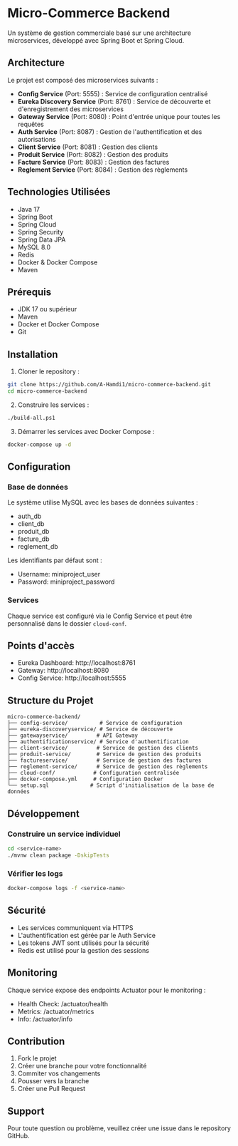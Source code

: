 # Micro-Commerce Backend

Un système de gestion commerciale basé sur une architecture microservices, développé avec Spring Boot et Spring Cloud.

## Architecture

Le projet est composé des microservices suivants :

- **Config Service** (Port: 5555) : Service de configuration centralisé
- **Eureka Discovery Service** (Port: 8761) : Service de découverte et d'enregistrement des microservices
- **Gateway Service** (Port: 8080) : Point d'entrée unique pour toutes les requêtes
- **Auth Service** (Port: 8087) : Gestion de l'authentification et des autorisations
- **Client Service** (Port: 8081) : Gestion des clients
- **Produit Service** (Port: 8082) : Gestion des produits
- **Facture Service** (Port: 8083) : Gestion des factures
- **Reglement Service** (Port: 8084) : Gestion des règlements

## Technologies Utilisées

- Java 17
- Spring Boot
- Spring Cloud
- Spring Security
- Spring Data JPA
- MySQL 8.0
- Redis
- Docker & Docker Compose
- Maven

## Prérequis

- JDK 17 ou supérieur
- Maven
- Docker et Docker Compose
- Git

## Installation

1. Cloner le repository :
```bash
git clone https://github.com/A-Hamdi1/micro-commerce-backend.git
cd micro-commerce-backend
```

2. Construire les services :
```bash
./build-all.ps1
```

3. Démarrer les services avec Docker Compose :
```bash
docker-compose up -d
```

## Configuration

### Base de données
Le système utilise MySQL avec les bases de données suivantes :
- auth_db
- client_db
- produit_db
- facture_db
- reglement_db

Les identifiants par défaut sont :
- Username: miniproject_user
- Password: miniproject_password

### Services
Chaque service est configuré via le Config Service et peut être personnalisé dans le dossier `cloud-conf`.

## Points d'accès

- Eureka Dashboard: http://localhost:8761
- Gateway: http://localhost:8080
- Config Service: http://localhost:5555

## Structure du Projet

```
micro-commerce-backend/
├── config-service/          # Service de configuration
├── eureka-discoveryservice/ # Service de découverte
├── gatewayservice/         # API Gateway
├── authentificationservice/ # Service d'authentification
├── client-service/         # Service de gestion des clients
├── produit-service/        # Service de gestion des produits
├── factureservice/         # Service de gestion des factures
├── reglement-service/      # Service de gestion des règlements
├── cloud-conf/            # Configuration centralisée
├── docker-compose.yml     # Configuration Docker
└── setup.sql             # Script d'initialisation de la base de données
```

## Développement

### Construire un service individuel
```bash
cd <service-name>
./mvnw clean package -DskipTests
```

### Vérifier les logs
```bash
docker-compose logs -f <service-name>
```

## Sécurité

- Les services communiquent via HTTPS
- L'authentification est gérée par le Auth Service
- Les tokens JWT sont utilisés pour la sécurité
- Redis est utilisé pour la gestion des sessions

## Monitoring

Chaque service expose des endpoints Actuator pour le monitoring :
- Health Check: /actuator/health
- Metrics: /actuator/metrics
- Info: /actuator/info

## Contribution

1. Fork le projet
2. Créer une branche pour votre fonctionnalité
3. Commiter vos changements
4. Pousser vers la branche
5. Créer une Pull Request

## Support

Pour toute question ou problème, veuillez créer une issue dans le repository GitHub. 
